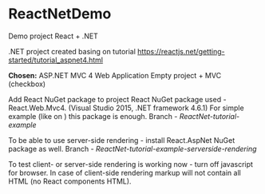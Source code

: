 # ReactNetDemo
Demo project React + .NET

.NET project created basing on tutorial https://reactjs.net/getting-started/tutorial_aspnet4.html 

**Chosen:**
ASP.NET MVC 4 Web Application
Empty project + MVC (checkbox)

Add React NuGet package to project
React NuGet package used - React.Web.Mvc4. (Visual Studio 2015, .NET framework 4.6.1)
For simple example (like on ) this package is enough.
Branch - _ReactNet-tutorial-example_

To be able to use server-side rendering - install React.AspNet NuGet package as well.
Branch - _ReactNet-tutorial-example-serverside-rendering_

To test client- or server-side rendering is working now - turn off javascript for browser. In case of client-side rendering markup will not contain all HTML (no React components HTML).
